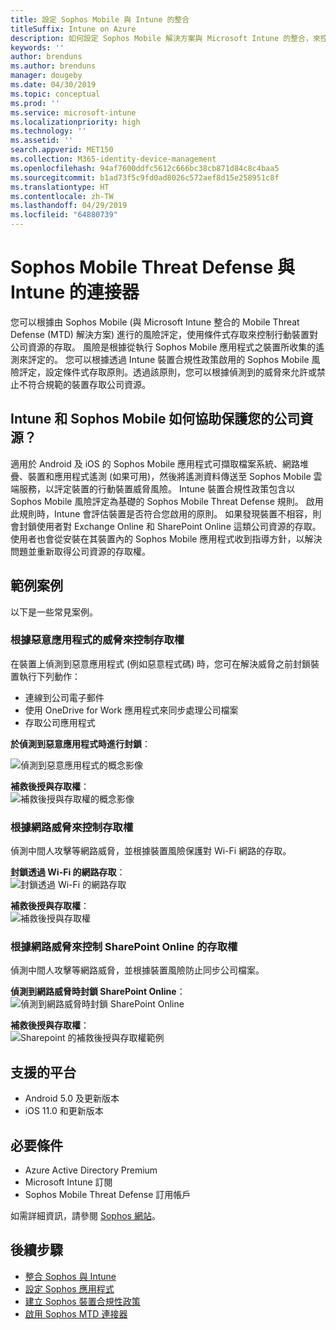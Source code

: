 ```yaml
---
title: 設定 Sophos Mobile 與 Intune 的整合
titleSuffix: Intune on Azure
description: 如何設定 Sophos Mobile 解決方案與 Microsoft Intune 的整合，來控制行動裝置對公司資源的存取。
keywords: ''
author: brenduns
ms.author: brenduns
manager: dougeby
ms.date: 04/30/2019
ms.topic: conceptual
ms.prod: ''
ms.service: microsoft-intune
ms.localizationpriority: high
ms.technology: ''
ms.assetid: ''
search.appverid: MET150
ms.collection: M365-identity-device-management
ms.openlocfilehash: 94af7600ddfc5612c666bc38cb871d84c8c4baa5
ms.sourcegitcommit: b1ad73f5c9fd0ad8026c572aef8d15e258951c8f
ms.translationtype: HT
ms.contentlocale: zh-TW
ms.lasthandoff: 04/29/2019
ms.locfileid: "64880739"
---
```

# <a name="sophos-mobile-threat-defense-connector-with-intune"></a>Sophos Mobile Threat Defense 與 Intune 的連接器
您可以根據由 Sophos Mobile (與 Microsoft Intune 整合的 Mobile Threat Defense (MTD) 解決方案) 進行的風險評定，使用條件式存取來控制行動裝置對公司資源的存取。 風險是根據從執行 Sophos Mobile 應用程式之裝置所收集的遙測來評定的。
您可以根據透過 Intune 裝置合規性政策啟用的 Sophos Mobile 風險評定，設定條件式存取原則。透過該原則，您可以根據偵測到的威脅來允許或禁止不符合規範的裝置存取公司資源。

## <a name="how-do-intune-and-sophos-mobile-help-protect-your-company-resources"></a>Intune 和 Sophos Mobile 如何協助保護您的公司資源？
適用於 Android 及 iOS 的 Sophos Mobile 應用程式可擷取檔案系統、網路堆疊、裝置和應用程式遙測 (如果可用)，然後將遙測資料傳送至 Sophos Mobile 雲端服務，以評定裝置的行動裝置威脅風險。
Intune 裝置合規性政策包含以 Sophos Mobile 風險評定為基礎的 Sophos Mobile Threat Defense 規則。 啟用此規則時，Intune 會評估裝置是否符合您啟用的原則。 如果發現裝置不相容，則會封鎖使用者對 Exchange Online 和 SharePoint Online 這類公司資源的存取。 使用者也會從安裝在其裝置內的 Sophos Mobile 應用程式收到指導方針，以解決問題並重新取得公司資源的存取權。  

## <a name="sample-scenarios"></a>範例案例
以下是一些常見案例。  
### <a name="control-access-based-on-threats-from-malicious-apps"></a>根據惡意應用程式的威脅來控制存取權
在裝置上偵測到惡意應用程式 (例如惡意程式碼) 時，您可在解決威脅之前封鎖裝置執行下列動作：
- 連線到公司電子郵件
- 使用 OneDrive for Work 應用程式來同步處理公司檔案
- 存取公司應用程式

**於偵測到惡意應用程式時進行封鎖**：
 
![偵測到惡意應用程式的概念影像](./media/sophos-mtd-connector/sophos_malicious_apps_blocked.png)  

**補救後授與存取權**：  
![補救後授與存取權的概念影像](./media/sophos-mtd-connector/sophos_malicious_apps_unblocked.png)

### <a name="control-access-based-on-threat-to-network"></a>根據網路威脅來控制存取權  
偵測中間人攻擊等網路威脅，並根據裝置風險保護對 Wi-Fi 網路的存取。  

**封鎖透過 Wi-Fi 的網路存取**：  
![封鎖透過 Wi-Fi 的網路存取](./media/sophos-mtd-connector/sophos_network_wifi_blocked.png)

**補救後授與存取權**：   
![補救後授與存取權](./media/sophos-mtd-connector/sophos_network_wifi_unblocked.png)  

### <a name="control-access-to-sharepoint-online-based-on-threat-to-network"></a>根據網路威脅來控制 SharePoint Online 的存取權  
偵測中間人攻擊等網路威脅，並根據裝置風險防止同步公司檔案。  

**偵測到網路威脅時封鎖 SharePoint Online**：   
![偵測到網路威脅時封鎖 SharePoint Online](./media/sophos-mtd-connector/sophos_network_spo_blocked.png)  

**補救後授與存取權**：  
![Sharepoint 的補救後授與存取權範例](./media/sophos-mtd-connector/sophos_network_spo_unblocked.png)  

## <a name="supported-platforms"></a>支援的平台  
- Android 5.0 及更新版本
- iOS 11.0 和更新版本

## <a name="prerequisites"></a>必要條件  
- Azure Active Directory Premium
- Microsoft Intune 訂閱 
- Sophos Mobile Threat Defense 訂用帳戶

如需詳細資訊，請參閱 [Sophos 網站](https://www.sophos.com/products/mobile-control)。  

## <a name="next-steps"></a>後續步驟  
- [整合 Sophos 與 Intune](sophos-mtd-connector-integration.md)
- [設定 Sophos 應用程式](mtd-apps-ios-app-configuration-policy-add-assign.md)
- [建立 Sophos 裝置合規性政策](mtd-device-compliance-policy-create.md)
- [啟用 Sophos MTD 連接器](mtd-connector-enable.md)
